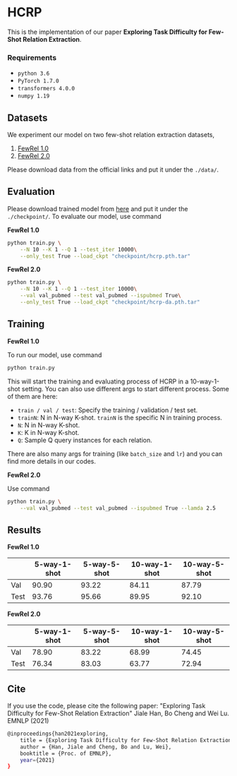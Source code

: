 # HCRP
This is the implementation of our paper **Exploring Task Difficulty for Few-Shot Relation Extraction**. 

### Requirements
- ``python 3.6``
- ``PyTorch 1.7.0``
- ``transformers 4.0.0``
- ``numpy 1.19``

## Datasets
We experiment our model on two few-shot relation extraction datasets,
 1. [FewRel 1.0](https://thunlp.github.io/1/fewrel1.html)
 2. [FewRel 2.0](https://thunlp.github.io/2/fewrel2_da.html)
 
Please download data from the official links and put it under the ``./data/``. 

## Evaluation
Please download trained model from [here](https://drive.google.com/drive/folders/1GRQXNNTW-HRpYmwnfI9t3x3VP9V0rvDr?usp=sharing) and put it under the ``./checkpoint/``. To evaluate our model, use command

**FewRel 1.0**
```bash
python train.py \
    --N 10 --K 1 --Q 1 --test_iter 10000\
    --only_test True --load_ckpt "checkpoint/hcrp.pth.tar"
```

**FewRel 2.0**
```bash
python train.py \
    --N 10 --K 1 --Q 1 --test_iter 10000\
    --val val_pubmed --test val_pubmed --ispubmed True\
    --only_test True --load_ckpt "checkpoint/hcrp-da.pth.tar"
```

## Training
**FewRel 1.0**

To run our model, use command

```bash
python train.py
```

This will start the training and evaluating process of HCRP in a 10-way-1-shot setting. You can also use different args to start different process. Some of them are here:

* `train / val / test`: Specify the training / validation / test set.
* `trainN`: N in N-way K-shot. `trainN` is the specific N in training process.
* `N`: N in N-way K-shot.
* `K`: K in N-way K-shot.
* `Q`: Sample Q query instances for each relation.

There are also many args for training (like `batch_size` and `lr`) and you can find more details in our codes.

**FewRel 2.0**

Use command
```bash
python train.py \
    --val val_pubmed --test val_pubmed --ispubmed True --lamda 2.5
```
## Results

**FewRel 1.0**

|                   | 5-way-1-shot | 5-way-5-shot | 10-way-1-shot | 10-way-5-shot |
|  ---------------  | -----------  | ------------- | ------------ | ------------- |
| Val               | 90.90 | 93.22 | 84.11 | 87.79 |
| Test              | 93.76 | 95.66 | 89.95 | 92.10 |

**FewRel 2.0**

|                   | 5-way-1-shot | 5-way-5-shot | 10-way-1-shot | 10-way-5-shot |
|  ---------------  | -----------  | ------------- | ------------ | ------------- |
| Val               | 78.90 | 83.22 | 68.99 | 74.45 |
| Test              | 76.34 | 83.03 | 63.77 | 72.94 |

## Cite
If you use the code, please cite the following paper: "Exploring Task Difficulty for Few-Shot Relation Extraction" Jiale Han, Bo Cheng and Wei Lu. EMNLP (2021)
```bash
@inproceedings{han2021exploring,
    title = {Exploring Task Difficulty for Few-Shot Relation Extraction},
    author = {Han, Jiale and Cheng, Bo and Lu, Wei},
    booktitle = {Proc. of EMNLP},
    year={2021}
}
```
